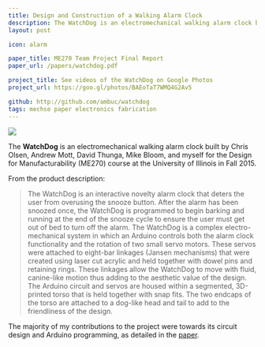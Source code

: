 ```yaml
---
title: Design and Construction of a Walking Alarm Clock
description: The WatchDog is an electromechanical walking alarm clock built by a small team for the Design for Manufacturability course at the University of Illinois.
layout: post

icon: alarm

paper_title: ME270 Team Project Final Report
paper_url: /papers/watchdog.pdf

project_title: See videos of the WatchDog on Google Photos
project_url: https://goo.gl/photos/BAEoTaT7WMQ4G2Av5

github: http://github.com/ambuc/watchdog
tags: mechse paper electronics fabrication
---
```


<img src="/images/watchdog.JPG">

The **WatchDog** is an electromechanical walking alarm clock built by Chris Olsen, Andrew Mott, David Thunga, Mike Bloom, and myself for the Design for Manufacturability (ME270) course at the University of Illinois in Fall 2015.

From the product description:

> The WatchDog is an interactive novelty alarm clock that deters the user from overusing the snooze button. After the alarm has been snoozed once, the WatchDog is programmed to begin barking and running at the end of the snooze cycle to ensure the user must get out of bed to turn off the alarm. The WatchDog is a complex electro-mechanical system in which an Arduino controls both the alarm clock functionality and the rotation of two small servo motors. These servos were attached to eight-bar linkages (Jansen mechanisms) that were created using laser cut acrylic and held together with dowel pins and retaining rings. These linkages allow the WatchDog to move with fluid, canine-like motion thus adding to the aesthetic value of the design. The Arduino circuit and servos are housed within a segmented, 3D-printed torso that is held together with snap fits. The two endcaps of the torso are attached to a dog-like head and tail to add to the friendliness of the design.

The majority of my contributions to the project were towards its circuit design and Arduino programming, as detailed in the [paper](/papers/watchdog.pdf).

